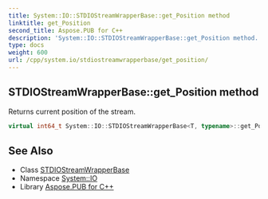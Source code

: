 ```yaml
---
title: System::IO::STDIOStreamWrapperBase::get_Position method
linktitle: get_Position
second_title: Aspose.PUB for C++
description: 'System::IO::STDIOStreamWrapperBase::get_Position method. Returns current position of the stream in C++.'
type: docs
weight: 600
url: /cpp/system.io/stdiostreamwrapperbase/get_position/
---
```

## STDIOStreamWrapperBase::get_Position method


Returns current position of the stream.

```cpp
virtual int64_t System::IO::STDIOStreamWrapperBase<T, typename>::get_Position() const override
```

## See Also

* Class [STDIOStreamWrapperBase](../)
* Namespace [System::IO](../../)
* Library [Aspose.PUB for C++](../../../)
